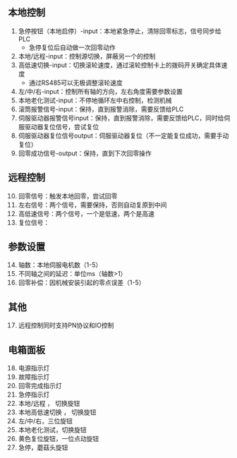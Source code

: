 ## 本地控制
1. 急停按钮（本地启停）-input：本地紧急停止，清除回零标志，信号同步给PLC
	- 急停复位后自动做一次回零动作
2. 本地/远程-input：控制源切换，屏蔽另一个的控制
3. 高低速切换-input：切换滚轮速度，通过滚轮控制卡上的拨码开关确定具体速度
	- 通过RS485可以无极调整滚轮速度
4. 左/中/右-input：控制所有轴的方向，左右角度需要参数设置
5. 本地老化测试-input：不停地循环左中右控制，检测机械
6. 滚筒报警信号-input：保持，直到报警消除，需要反馈给PLC
7. 伺服驱动器报警信号input：保持，直到报警消除，需要反馈给PLC，同时给伺服驱动器复位信号，尝试复位
8. 伺服驱动器复位信号output：伺服驱动器复位（不一定能复位成功，需要手动复位）
9. 回零成功信号-output：保持，直到下次回零操作

## 远程控制
10. 回零信号：触发本地回零，尝试回零
11. 左右信号：两个信号，需要保持，否则自动复原到中间
12. 高低速信号：两个信号，一个是低速，两个是高速
13. 复位信号：
## 参数设置
14. 轴数：本地伺服电机数（1-5）
15. 不同轴之间的延迟：单位ms（轴数>1）
16. 回零补偿：因机械安装引起的零点误差（1-5）
## 其他
17. 远程控制同时支持PN协议和IO控制

## 电箱面板
18. 电源指示灯
19. 故障指示灯
20. 回零完成指示灯
21. 急停指示灯
22. 本地/远程 ， 切换旋钮
23. 本地高低速切换 ， 切换旋钮
24. 左/中/右，三位旋钮
25. 本地老化测试，切换旋钮
26. 黄色复位旋钮，一位点动旋钮
27. 急停，蘑菇头旋钮